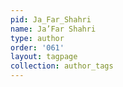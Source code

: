 ```yaml
---
pid: Ja_Far_Shahri
name: Ja’Far Shahri
type: author
order: '061'
layout: tagpage
collection: author_tags
---
```

